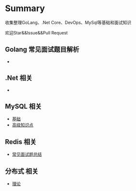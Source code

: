 # Summary

收集整理GoLang、.Net Core、DevOps、MySql等基础和面试知识

欢迎Star&&Issue&&Pull Request

## Golang 常见面试题目解析
- 

## .Net 相关 
- 

## MySQL 相关
- [基础](mysql/MySQL基础.md)
- [高级知识点](mysql/MySQL高级知识点.md)

## Redis 相关
- [常见面试题总结](redis/Redis.md)

## 分布式 相关
- [理论](distributed/分布式理论.md)



